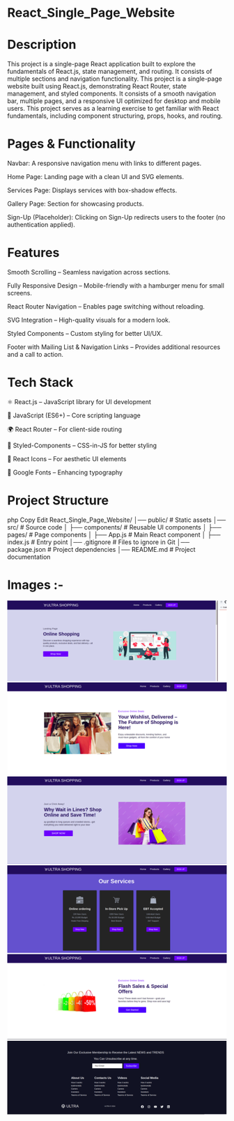 # React_Single_Page_Website

 # **Description**
This project is a single-page React application built to explore the fundamentals of React.js, state management, and routing. It consists of multiple sections and navigation functionality.
This project is a single-page website built using React.js, demonstrating React Router, state management, and styled components. It consists of a smooth navigation bar, multiple pages, and a responsive UI optimized for desktop and mobile users.
This project serves as a learning exercise to get familiar with React fundamentals, including component structuring, props, hooks, and routing.

# Pages & Functionality
Navbar: A responsive navigation menu with links to different pages.

Home Page: Landing page with a clean UI and SVG elements.

Services Page: Displays services with box-shadow effects.

Gallery Page: Section for showcasing products.

Sign-Up (Placeholder): Clicking on Sign-Up redirects users to the footer (no authentication applied).

# Features
Smooth Scrolling – Seamless navigation across sections.

Fully Responsive Design – Mobile-friendly with a hamburger menu for small screens.

React Router Navigation – Enables page switching without reloading.

SVG Integration – High-quality visuals for a modern look.

Styled Components – Custom styling for better UI/UX.

Footer with Mailing List & Navigation Links – Provides additional resources and a call to action.

# Tech Stack
⚛️ React.js – JavaScript library for UI development

📜 JavaScript (ES6+) – Core scripting language

🌍 React Router – For client-side routing

🎨 Styled-Components – CSS-in-JS for better styling

🔗 React Icons – For aesthetic UI elements

📌 Google Fonts – Enhancing typography

#  Project Structure
php
Copy
Edit
React_Single_Page_Website/
│── public/                 # Static assets
│── src/                    # Source code
│   ├── components/         # Reusable UI components
│   ├── pages/              # Page components
│   ├── App.js              # Main React component
│   ├── index.js            # Entry point
│── .gitignore              # Files to ignore in Git
│── package.json            # Project dependencies
│── README.md               # Project documentation

# **Images** :- 
![single1](React_Single_Page_Website-main/Results/Image1.png)
![single2](React_Single_Page_Website-main/Results/Image2.png)
![single3](React_Single_Page_Website-main/Results/Image3.png)
![single4](React_Single_Page_Website-main/Results/Image4.png)
![single5](React_Single_Page_Website-main/Results/Image5.png)
![single6](React_Single_Page_Website-main/Results/Image6.png)
